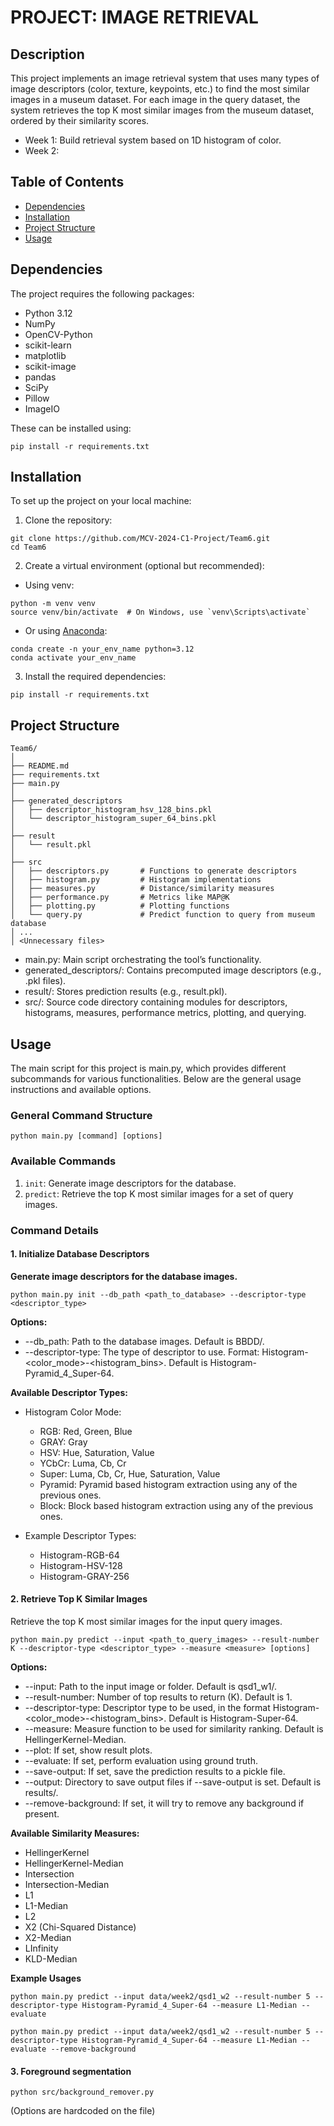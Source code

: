 # PROJECT: IMAGE RETRIEVAL

## Description

This project implements an image retrieval system that uses many types of image descriptors (color, texture, keypoints, etc.) to find the most similar images in a museum dataset. For each image in the query dataset, the system retrieves the top K most similar images from the museum dataset, ordered by their similarity scores.

- Week 1: Build retrieval system based on 1D histogram of color.
- Week 2:

## Table of Contents

- [Dependencies](#dependencies)
- [Installation](#installation)
- [Project Structure](#project-structure)
- [Usage](#usage)

## Dependencies

The project requires the following packages:

- Python 3.12
- NumPy
- OpenCV-Python
- scikit-learn
- matplotlib
- scikit-image
- pandas
- SciPy
- Pillow
- ImageIO

These can be installed using:

```
pip install -r requirements.txt
```

## Installation

To set up the project on your local machine:

1. Clone the repository:

```
git clone https://github.com/MCV-2024-C1-Project/Team6.git
cd Team6
```

2. Create a virtual environment (optional but recommended):

- Using venv:

```
python -m venv venv
source venv/bin/activate  # On Windows, use `venv\Scripts\activate`
```

- Or using [Anaconda](https://docs.anaconda.com/anaconda/install/):

```
conda create -n your_env_name python=3.12
conda activate your_env_name
```

3. Install the required dependencies:

```
pip install -r requirements.txt
```

## Project Structure

```
Team6/
│
├── README.md
├── requirements.txt
├── main.py
│
├── generated_descriptors
│   ├── descriptor_histogram_hsv_128_bins.pkl
│   └── descriptor_histogram_super_64_bins.pkl
│
├── result
│   └── result.pkl
│
├── src
│   ├── descriptors.py       # Functions to generate descriptors
│   ├── histogram.py         # Histogram implementations
│   ├── measures.py          # Distance/similarity measures
│   ├── performance.py       # Metrics like MAP@K
│   ├── plotting.py          # Plotting functions
│   └── query.py             # Predict function to query from museum database
│ ...
│ <Unnecessary files>
```

- main.py: Main script orchestrating the tool’s functionality.
- generated_descriptors/: Contains precomputed image descriptors (e.g., .pkl files).
- result/: Stores prediction results (e.g., result.pkl).
- src/: Source code directory containing modules for descriptors, histograms, measures, performance metrics, plotting, and querying.

## Usage

The main script for this project is main.py, which provides different subcommands for various functionalities. Below are the general usage instructions and available options.

### General Command Structure

```
python main.py [command] [options]
```

### Available Commands

1. `init`: Generate image descriptors for the database.
2. `predict`: Retrieve the top K most similar images for a set of query images.

### Command Details

#### 1. Initialize Database Descriptors

**Generate image descriptors for the database images.**

```
python main.py init --db_path <path_to_database> --descriptor-type <descriptor_type>
```

**Options:**

- --db_path: Path to the database images. Default is BBDD/.
- --descriptor-type: The type of descriptor to use. Format: Histogram-<color_mode>-<histogram_bins>. Default is Histogram-Pyramid_4_Super-64.

**Available Descriptor Types:**

- Histogram Color Mode:

  - RGB: Red, Green, Blue
  - GRAY: Gray
  - HSV: Hue, Saturation, Value
  - YCbCr: Luma, Cb, Cr
  - Super: Luma, Cb, Cr, Hue, Saturation, Value
  - Pyramid: Pyramid based histogram extraction using any of the previous ones.
  - Block: Block based histogram extraction using any of the previous ones.

- Example Descriptor Types:

  - Histogram-RGB-64
  - Histogram-HSV-128
  - Histogram-GRAY-256

#### 2. Retrieve Top K Similar Images

Retrieve the top K most similar images for the input query images.

```
python main.py predict --input <path_to_query_images> --result-number K --descriptor-type <descriptor_type> --measure <measure> [options]
```

**Options:**

- --input: Path to the input image or folder. Default is qsd1_w1/.
- --result-number: Number of top results to return (K). Default is 1.
- --descriptor-type: Descriptor type to be used, in the format Histogram-<color_mode>-<histogram_bins>. Default is Histogram-Super-64.
- --measure: Measure function to be used for similarity ranking. Default is HellingerKernel-Median.
- --plot: If set, show result plots.
- --evaluate: If set, perform evaluation using ground truth.
- --save-output: If set, save the prediction results to a pickle file.
- --output: Directory to save output files if --save-output is set. Default is results/.
- --remove-background: If set, it will try to remove any background if present.

**Available Similarity Measures:**

- HellingerKernel
- HellingerKernel-Median
- Intersection
- Intersection-Median
- L1
- L1-Median
- L2
- X2 (Chi-Squared Distance)
- X2-Median
- LInfinity
- KLD-Median

**Example Usages**

```
python main.py predict --input data/week2/qsd1_w2 --result-number 5 --descriptor-type Histogram-Pyramid_4_Super-64 --measure L1-Median --evaluate
```

```
python main.py predict --input data/week2/qsd1_w2 --result-number 5 --descriptor-type Histogram-Pyramid_4_Super-64 --measure L1-Median --evaluate --remove-background
```

#### 3. Foreground segmentation

```
python src/background_remover.py
```

(Options are hardcoded on the file)
